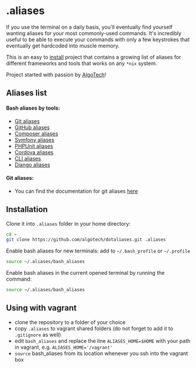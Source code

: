 .aliases
========

If you use the terminal on a daily basis, you'll eventually find yourself
wanting aliases for your most commonly-used commands. It's incredibly useful to
be able to execute your commands with only a few keystrokes that eventually
get hardcoded into muscle memory.

This is an easy to [install](#installation) project that contains a growing list
of aliases for different frameworks and tools that works on any `*nix` system.

Project started with passion by [AlgoTech](https://www.algotech.solutions)!

## Aliases list

#### Bash aliases by tools:
  - [Git aliases](doc/bash/git_aliases.md)
  - [GitHub aliases](doc/bash/github_aliases.md)
  - [Composer aliases](doc/bash/composer_aliases.md)
  - [Symfony aliases](doc/bash/symfony_aliases.md)
  - [PHPUnit aliases](doc/bash/phpunit_aliases.md)
  - [Cordova aliases](doc/bash/cordova_aliases.md)
  - [CLI aliases](doc/bash/cli_aliases.md)
  - [Django aliases](doc/bash/django_aliases.md)

#### Git aliases:
  - You can find the documentation for git aliases [here](doc/git/git_aliases.md)

## Installation

Clone it into `.aliases` folder in your home directory:
```bash
cd ~
git clone https://github.com/algotech/dotaliases.git .aliases
```

Enable bash aliases for new terminals: add to `~/.bash_profile` or `~/.profile`
```bash
source ~/.aliases/bash_aliases
```

Enable bash aliases in the current opened terminal by running the command:
```bash
source ~/.aliases/bash_aliases
```

## Using with vagrant
- clone the repository to a folder of your choice
- copy `.aliases` to vagrant shared folders (do not forget to add it to `.gitignore` as well)
- edit `bash_aliases` and replace the line `ALIASES_HOME=$HOME` with your path in vagrant,
e.g. `ALIASES_HOME='/vagrant'`
- `source` bash_aliases from its location whenever you ssh into the vagrant box
